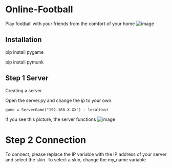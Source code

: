 # Online-Football
Play football with your friends from the comfort of your home
![image](https://github.com/P0ZNYKI4/Online-Football/assets/93341398/bc8a0d51-3a35-4106-a876-c8f37783eeb6)


## Installation
pip install pygame

pip install pymunk

## Step 1 Server
Creating a server

Open the server.py and change the ip to your own.

```
game = ServerGame("192.168.X.XX") - localHost
```

If you see this picture, the server functions
![image](https://github.com/P0ZNYKI4/Online-Football/assets/93341398/d17c3e7b-9e58-4347-88a7-f65e58530056)

# Step 2 Connection
To connect, please replace the IP variable with the IP address of your server and select the skin. To select a skin, change the my_name variable


